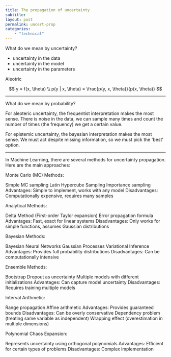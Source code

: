 ```yaml
---
title: The propagation of uncertainty
subtitle: 
layout: post
permalink: uncert-prop
categories:
    - "technical"
---
```


What do we mean by uncertainty?

- uncertainty in the data
- uncertainty in the model
- uncertainty in the parameters

<!-- aleoteric vs epistemic -->

Aleotric

$$
y = f(x, \theta) \\
p(y | x, \theta) = \frac{p(y, x, \theta)}{p(x, \theta)}
$$


***

What do we mean by probability?

For aleoteric uncertainty, the frequentist interpretation makes the most sense.
There is noise in the data, we can sample many times and count the number of times (the frequency) we get a certain value.

For epistemic uncertainty, the bayesian interpretation makes the most sense.
We must act despite missing information, so we must pick the 'best' option. 


***

In Machine Learning, there are several methods for uncertainty propagation. Here are the main approaches:

Monte Carlo (MC) Methods:


Simple MC sampling
Latin Hypercube Sampling
Importance sampling
Advantages: Simple to implement, works with any model
Disadvantages: Computationally expensive, requires many samples


Analytical Methods:


Delta Method (First-order Taylor expansion)
Error propagation formula
Advantages: Fast, exact for linear systems
Disadvantages: Only works for simple functions, assumes Gaussian distributions


Bayesian Methods:


Bayesian Neural Networks
Gaussian Processes
Variational Inference
Advantages: Provides full probability distributions
Disadvantages: Can be computationally intensive


Ensemble Methods:


Bootstrap
Dropout as uncertainty
Multiple models with different initializations
Advantages: Can capture model uncertainty
Disadvantages: Requires training multiple models


Interval Arithmetic:


Range propagation
Affine arithmetic
Advantages: Provides guaranteed bounds
Disadvantages: 
    Can be overly conservative
    Dependency problem (treating same variable as independent)
    Wrapping effect (overestimation in multiple dimensions)


Polynomial Chaos Expansion:


Represents uncertainty using orthogonal polynomials
Advantages: Efficient for certain types of problems
Disadvantages: Complex implementation